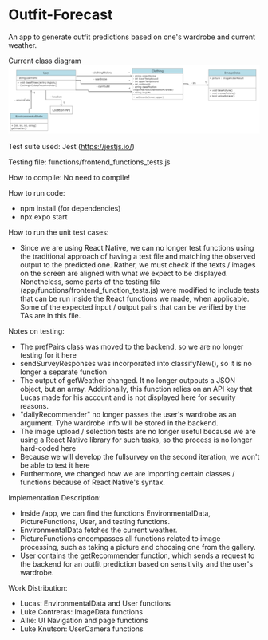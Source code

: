 # Outfit-Forecast

An app to generate outfit predictions based on one's wardrobe and current weather.

Current class diagram
![Class Diagram](class-diagrams/updatedClassDiagram4.png)

Test suite used: Jest (https://jestjs.io/)

Testing file: functions/frontend_functions_tests.js

How to compile: No need to compile!

How to run code:
- npm install (for dependencies)
- npx expo start

How to run the unit test cases:
- Since we are using React Native, we can no longer test functions using the traditional approach of having a test file and 
matching the observed output to the predicted one. Rather, we must check if the texts / images on the screen are aligned with what we expect to 
be displayed. Nonetheless, some parts of the testing file (app/functions/frontend_function_tests.js) were modified to include tests that can be run inside the
React functions we made, when applicable. Some of the expected input / output pairs that can be verified by the TAs are in this file. 

Notes on testing:
 * The prefPairs class was moved to the backend, so we are no longer testing for it here
 * sendSurveyResponses was incorporated into classifyNew(), so it is no longer a separate function
 * The output of getWeather changed. It no longer outpouts a JSON object, but an array. Additionally, this function relies on an API key that Lucas made for his account and is not displayed here for security reasons.
 * "dailyRecommender" no longer passes the user's wardrobe as an argument. Tyhe wardrobe info will be stored in the backend.
 * The image upload / selection tests are no longer useful because we are using a React Native library for such tasks, so the process is no longer hard-coded here
 * Because we will develop the fullsurvey on the second iteration, we won't be able to test it here
 * Furthermore, we changed how we are importing certain classes / functions because of React Native's syntax.

Implementation Description:
 * Inside /app, we can find the functions EnvironmentalData, PictureFunctions, User, and testing functions.
 * EnvironmentalData fetches the current weather.
 * PictureFunctions encompasses all functions related to image processing, such as taking a picture and choosing one from the gallery. 
 * User contains the getRecommender function, which sends a request to the backend for an outfit prediction based on sensitivity and the user's wardrobe.
 
Work Distribution:
* Lucas: EnvironmentalData and User functions
* Luke Contreras: ImageData functions
* Allie: UI Navigation and page functions
* Luke Knutson: UserCamera functions

